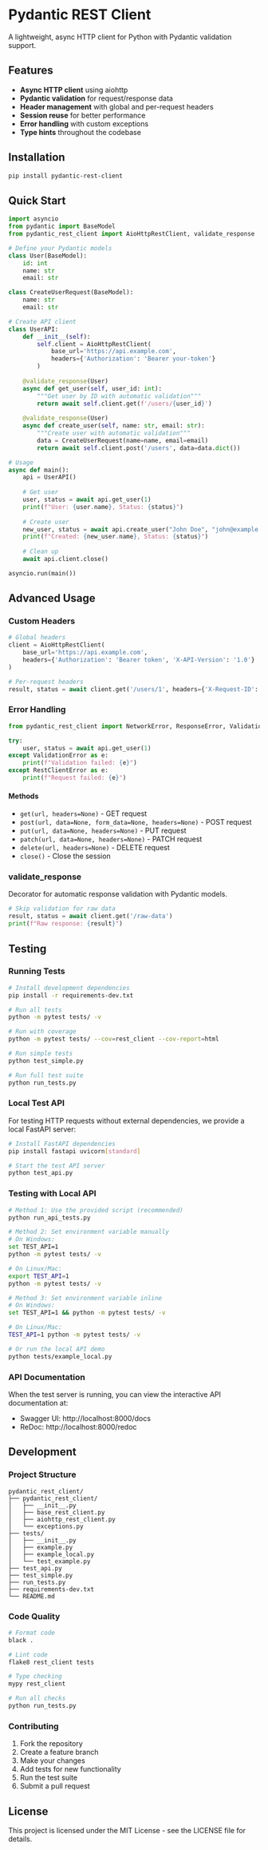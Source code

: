 # Pydantic REST Client

A lightweight, async HTTP client for Python with Pydantic validation support.

## Features

- **Async HTTP client** using aiohttp
- **Pydantic validation** for request/response data
- **Header management** with global and per-request headers
- **Session reuse** for better performance
- **Error handling** with custom exceptions
- **Type hints** throughout the codebase

## Installation

```bash
pip install pydantic-rest-client
```

## Quick Start

```python
import asyncio
from pydantic import BaseModel
from pydantic_rest_client import AioHttpRestClient, validate_response

# Define your Pydantic models
class User(BaseModel):
    id: int
    name: str
    email: str

class CreateUserRequest(BaseModel):
    name: str
    email: str

# Create API client
class UserAPI:
    def __init__(self):
        self.client = AioHttpRestClient(
            base_url='https://api.example.com',
            headers={'Authorization': 'Bearer your-token'}
        )
    
    @validate_response(User)
    async def get_user(self, user_id: int):
        """Get user by ID with automatic validation"""
        return await self.client.get(f'/users/{user_id}')
    
    @validate_response(User)
    async def create_user(self, name: str, email: str):
        """Create user with automatic validation"""
        data = CreateUserRequest(name=name, email=email)
        return await self.client.post('/users', data=data.dict())

# Usage
async def main():
    api = UserAPI()
    
    # Get user
    user, status = await api.get_user(1)
    print(f"User: {user.name}, Status: {status}")
    
    # Create user
    new_user, status = await api.create_user("John Doe", "john@example.com")
    print(f"Created: {new_user.name}, Status: {status}")
    
    # Clean up
    await api.client.close()

asyncio.run(main())
```

## Advanced Usage

### Custom Headers

```python
# Global headers
client = AioHttpRestClient(
    base_url='https://api.example.com',
    headers={'Authorization': 'Bearer token', 'X-API-Version': '1.0'}
)

# Per-request headers
result, status = await client.get('/users/1', headers={'X-Request-ID': '123'})
```

### Error Handling

```python
from pydantic_rest_client import NetworkError, ResponseError, ValidationError

try:
    user, status = await api.get_user(1)
except ValidationError as e:
    print(f"Validation failed: {e}")
except RestClientError as e:
    print(f"Request failed: {e}")
```

#### Methods

- `get(url, headers=None)` - GET request
- `post(url, data=None, form_data=None, headers=None)` - POST request
- `put(url, data=None, headers=None)` - PUT request
- `patch(url, data=None, headers=None)` - PATCH request
- `delete(url, headers=None)` - DELETE request
- `close()` - Close the session

### validate_response

Decorator for automatic response validation with Pydantic models.

```python
# Skip validation for raw data
result, status = await client.get('/raw-data')
print(f"Raw response: {result}")
```

## Testing

### Running Tests

```bash
# Install development dependencies
pip install -r requirements-dev.txt

# Run all tests
python -m pytest tests/ -v

# Run with coverage
python -m pytest tests/ --cov=rest_client --cov-report=html

# Run simple tests
python test_simple.py

# Run full test suite
python run_tests.py
```

### Local Test API

For testing HTTP requests without external dependencies, we provide a local FastAPI server:

```bash
# Install FastAPI dependencies
pip install fastapi uvicorn[standard]

# Start the test API server
python test_api.py
```

### Testing with Local API

```bash
# Method 1: Use the provided script (recommended)
python run_api_tests.py

# Method 2: Set environment variable manually
# On Windows:
set TEST_API=1
python -m pytest tests/ -v

# On Linux/Mac:
export TEST_API=1
python -m pytest tests/ -v

# Method 3: Set environment variable inline
# On Windows:
set TEST_API=1 && python -m pytest tests/ -v

# On Linux/Mac:
TEST_API=1 python -m pytest tests/ -v

# Or run the local API demo
python tests/example_local.py
```

### API Documentation

When the test server is running, you can view the interactive API documentation at:
- Swagger UI: http://localhost:8000/docs
- ReDoc: http://localhost:8000/redoc

## Development

### Project Structure

```
pydantic_rest_client/
├── pydantic_rest_client/
│   ├── __init__.py
│   ├── base_rest_client.py
│   ├── aiohttp_rest_client.py
│   └── exceptions.py
├── tests/
│   ├── __init__.py
│   ├── example.py
│   ├── example_local.py
│   └── test_example.py
├── test_api.py
├── test_simple.py
├── run_tests.py
├── requirements-dev.txt
└── README.md
```

### Code Quality

```bash
# Format code
black .

# Lint code
flake8 rest_client tests

# Type checking
mypy rest_client

# Run all checks
python run_tests.py
```

### Contributing

1. Fork the repository
2. Create a feature branch
3. Make your changes
4. Add tests for new functionality
5. Run the test suite
6. Submit a pull request

## License

This project is licensed under the MIT License - see the LICENSE file for details.
